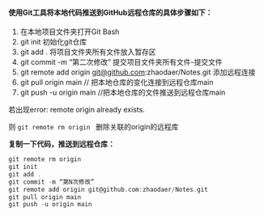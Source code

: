 #### 使用Git工具将本地代码推送到GitHub远程仓库的具体步骤如下：

1. 在本地项目文件夹打开Git Bash
2. git init             初始化git仓库
3. git add .          将项目文件夹所有文件放入暂存区
4. git commit -m “第二次修改”         提交项目文件夹所有文件-提交文件
5. git remote add origin git@github.com:zhaodaer/Notes.git   添加远程连接
6. git pull origin main           // 把本地仓库的变化连接到远程仓库main
7. git push -u origin main       //把本地仓库的文件推送到远程仓库main



若出现error: remote origin already exists.

则 ``git remote rm origin `` 删除关联的origin的远程库



**复制一下代码，推送到远程仓库：**

```c
git remote rm origin
git init
git add . 
git commit -m “第N次修改” 
git remote add origin git@github.com:zhaodaer/Notes.git
git pull origin main
git push -u origin main
```




